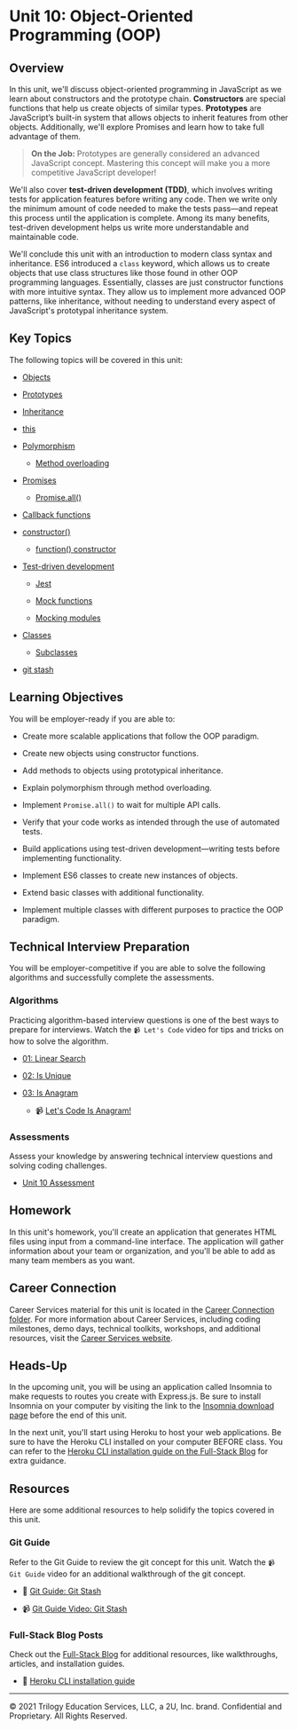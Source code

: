 # Unit 10: Object-Oriented Programming (OOP)

## Overview

In this unit, we'll discuss object-oriented programming in JavaScript as we learn about constructors and the prototype chain. **Constructors** are special functions that help us create objects of similar types. **Prototypes** are JavaScript’s built-in system that allows objects to inherit features from other objects. Additionally, we'll explore Promises and learn how to take full advantage of them.

> **On the Job:** Prototypes are generally considered an advanced JavaScript concept. Mastering this concept will make you a more competitive JavaScript developer!

We'll also cover **test-driven development (TDD)**, which involves writing tests for application features before writing any code. Then we write only the minimum amount of code needed to make the tests pass&mdash;and repeat this process until the application is complete. Among its many benefits, test-driven development helps us write more understandable and maintainable code.

We'll conclude this unit with an introduction to modern class syntax and inheritance. ES6 introduced a `class` keyword, which allows us to create objects that use class structures like those found in other OOP programming languages. Essentially, classes are just constructor functions with more intuitive syntax. They allow us to implement more advanced OOP patterns, like inheritance, without needing to understand every aspect of JavaScript's prototypal inheritance system.

## Key Topics

The following topics will be covered in this unit:

* [Objects](https://developer.mozilla.org/en-US/docs/Web/JavaScript/Reference/Global_Objects/Object) 

* [Prototypes](https://developer.mozilla.org/en-US/docs/Web/JavaScript/Reference/Global_Objects/Object/prototype)

* [Inheritance](https://developer.mozilla.org/en-US/docs/Web/JavaScript/Inheritance_and_the_prototype_chain)

* [this](https://developer.mozilla.org/en-US/docs/Web/JavaScript/Reference/Operators/this)

* [Polymorphism](https://en.wikipedia.org/wiki/Polymorphism_(computer_science))

  * [Method overloading](https://www.sanfoundry.com/java-program-find-area-square-rectangle-circle-using-method-overloading/) 

* [Promises](https://developer.mozilla.org/en-US/docs/Web/JavaScript/Reference/Global_Objects/Promise)

  * [Promise.all()](https://developer.mozilla.org/en-US/docs/Web/JavaScript/Reference/Global_Objects/Promise/all) 

* [Callback functions](https://developer.mozilla.org/en-US/docs/Glossary/Callback_function)

* [constructor()](https://developer.mozilla.org/en-US/docs/Web/JavaScript/Reference/Classes/constructor)

  * [function() constructor](https://developer.mozilla.org/en-US/docs/Web/JavaScript/Reference/Global_Objects/Function/Function)

* [Test-driven development](https://en.wikipedia.org/wiki/Test-driven_development)

  * [Jest](https://jestjs.io/docs/en/getting-started)

  * [Mock functions](https://jestjs.io/docs/en/mock-functions)

  * [Mocking modules](https://jestjs.io/docs/en/mock-functions#mocking-modules)

* [Classes](https://developer.mozilla.org/en-US/docs/Web/JavaScript/Reference/Classes)

  * [Subclasses](https://developer.mozilla.org/en-US/docs/Web/JavaScript/Reference/Classes#Sub_classing_with_extends)
  
* [git stash](https://www.git-scm.com/docs/git-stash) 

## Learning Objectives

You will be employer-ready if you are able to:

* Create more scalable applications that follow the OOP paradigm.

* Create new objects using constructor functions.

* Add methods to objects using prototypical inheritance.

* Explain polymorphism through method overloading.

* Implement `Promise.all()` to wait for multiple API calls.

* Verify that your code works as intended through the use of automated tests.

* Build applications using test-driven development&mdash;writing tests before implementing functionality.

* Implement ES6 classes to create new instances of objects.

* Extend basic classes with additional functionality.

* Implement multiple classes with different purposes to practice the OOP paradigm.

## Technical Interview Preparation

You will be employer-competitive if you are able to solve the following algorithms and successfully complete the assessments.

### Algorithms

Practicing algorithm-based interview questions is one of the best ways to prepare for interviews. Watch the `📹 Let's Code` video for tips and tricks on how to solve the algorithm.

* [01: Linear Search](./03-Algorithms/01-linear-search)

* [02: Is Unique](./03-Algorithms/02-is-unique)

* [03: Is Anagram](./03-Algorithms/03-is-anagram)

  * 📹 [Let's Code Is Anagram!](https://2u-20.wistia.com/medias/8hnpk2wu29)

### Assessments

Assess your knowledge by answering technical interview questions and solving coding challenges.

* [Unit 10 Assessment](https://forms.gle/rDcYU44xb23s5jm59) 

## Homework

In this unit's homework, you'll create an application that generates HTML files using input from a command-line interface. The application will gather information about your team or organization, and you'll be able to add as many team members as you want.

## Career Connection

Career Services material for this unit is located in the [Career Connection folder](./04-Career-Connection/README.md). For more information about Career Services, including coding milestones, demo days, technical toolkits, workshops, and additional resources, visit the [Career Services website](https://mycareerspot.org/).

## Heads-Up

In the upcoming unit, you will be using an application called Insomnia to make requests to routes you create with Express.js. Be sure to install Insomnia on your computer by visiting the link to the [Insomnia download page](https://insomnia.rest/download) before the end of this unit.

In the next unit, you'll start using Heroku to host your web applications. Be sure to have the Heroku CLI installed on your computer BEFORE class. You can refer to the [Heroku CLI installation guide on the Full-Stack Blog](https://coding-boot-camp.github.io/full-stack/heroku/how-to-install-the-heroku-cli) for extra guidance.

## Resources

Here are some additional resources to help solidify the topics covered in this unit.

### Git Guide

Refer to the Git Guide to review the git concept for this unit. Watch the `📹 Git Guide` video for an additional walkthrough of the git concept.

  * 📖 [Git Guide: Git Stash](./01-Activities/27-Evr_Git-Stash-Pop/)

  * 📹 [Git Guide Video: Git Stash](https://2u-20.wistia.com/medias/co9en17nc3) 

### Full-Stack Blog Posts

Check out the [Full-Stack Blog](https://coding-boot-camp.github.io/full-stack/) for additional resources, like walkthroughs, articles, and installation guides.

  * 📖 [Heroku CLI installation guide](https://coding-boot-camp.github.io/full-stack/heroku/how-to-install-the-heroku-cli)

---
© 2021 Trilogy Education Services, LLC, a 2U, Inc. brand. Confidential and Proprietary. All Rights Reserved.
